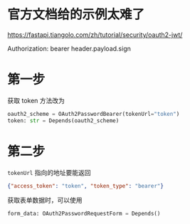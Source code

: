 # 官方文档给的示例太难了

https://fastapi.tiangolo.com/zh/tutorial/security/oauth2-jwt/

Authorization: bearer header.payload.sign

# 第一步
获取 token 方法改为
```python
oauth2_scheme = OAuth2PasswordBearer(tokenUrl="token")
token: str = Depends(oauth2_scheme)
```
# 第二步
`tokenUrl` 指向的地址要能返回 
```json
{"access_token": "token", "token_type": "bearer"}
```

获取表单数据时，可以使用
```python
form_data: OAuth2PasswordRequestForm = Depends()